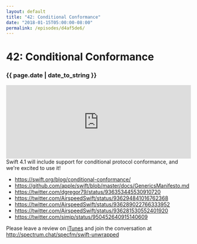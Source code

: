 ```yaml
---
layout: default
title: "42: Conditional Conformance"
date: "2018-01-15T05:00:00-08:00"
permalink: /episodes/d4af5de6/
---
```


# 42: Conditional Conformance

### {{ page.date | date_to_string }}

<iframe frameBorder="0" height="200px" scrolling="no" seamless src="https://player.simplecast.com/7ac06d5e-4a1d-4a81-a03d-b486d4b40223" width="100%"></iframe>
<br/>
Swift 4.1 will include support for conditional protocol conformance, and we're excited to use it!

* https://swift.org/blog/conditional-conformance/
* https://github.com/apple/swift/blob/master/docs/GenericsManifesto.md
* https://twitter.com/dgregor79/status/936353445530910720
* https://twitter.com/AirspeedSwift/status/936294841016762368
* https://twitter.com/AirspeedSwift/status/936289022766333952
* https://twitter.com/AirspeedSwift/status/936281530552401920
* https://twitter.com/simjp/status/950452640915140609

Please leave a review on [iTunes](https://itunes.apple.com/us/podcast/swift-unwrapped/id1209817203?mt=2) and join the conversation at http://spectrum.chat/specfm/swift-unwrapped

